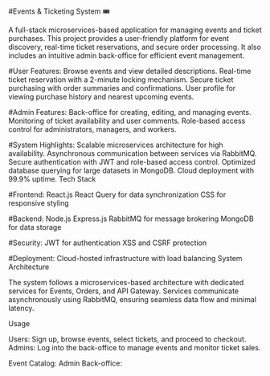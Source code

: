 #Events & Ticketing System 🎟️

A full-stack microservices-based application for managing events and ticket purchases. This project provides a user-friendly platform for event discovery, real-time ticket reservations, and secure order processing. It also includes an intuitive admin back-office for efficient event management.


#User Features:
Browse events and view detailed descriptions.
Real-time ticket reservation with a 2-minute locking mechanism.
Secure ticket purchasing with order summaries and confirmations.
User profile for viewing purchase history and nearest upcoming events.

#Admin Features:
Back-office for creating, editing, and managing events.
Monitoring of ticket availability and user comments.
Role-based access control for administrators, managers, and workers.

#System Highlights:
Scalable microservices architecture for high availability.
Asynchronous communication between services via RabbitMQ.
Secure authentication with JWT and role-based access control.
Optimized database querying for large datasets in MongoDB.
Cloud deployment with 99.9% uptime.
Tech Stack

#Frontend:
React.js
React Query for data synchronization
CSS for responsive styling

#Backend:
Node.js
Express.js
RabbitMQ for message brokering
MongoDB for data storage

#Security:
JWT for authentication
XSS and CSRF protection

#Deployment:
Cloud-hosted infrastructure with load balancing
System Architecture


The system follows a microservices-based architecture with dedicated services for Events, Orders, and API Gateway. Services communicate asynchronously using RabbitMQ, ensuring seamless data flow and minimal latency.


Usage

Users: Sign up, browse events, select tickets, and proceed to checkout.
Admins: Log into the back-office to manage events and monitor ticket sales.

Event Catalog:
Admin Back-office:

